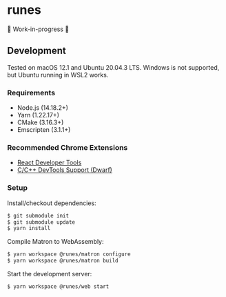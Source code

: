 # runes

🚧 Work-in-progress 🚧

## Development

Tested on macOS 12.1 and Ubuntu 20.04.3 LTS. Windows is not supported, but
Ubuntu running in WSL2 works.

### Requirements

- Node.js (14.18.2+)
- Yarn (1.22.17+)
- CMake (3.16.3+)
- Emscripten (3.1.1+)

### Recommended Chrome Extensions

- [React Developer Tools](https://chrome.google.com/webstore/detail/react-developer-tools/fmkadmapgofadopljbjfkapdkoienihi)
- [C/C++ DevTools Support \(Dwarf\)](https://chrome.google.com/webstore/detail/cc%20%20-devtools-support-dwa/pdcpmagijalfljmkmjngeonclgbbannb)

### Setup

Install/checkout dependencies:

```bash
$ git submodule init
$ git submodule update
$ yarn install
```

Compile Matron to WebAssembly:

```bash
$ yarn workspace @runes/matron configure
$ yarn workspace @runes/matron build
```

Start the development server:

```bash
$ yarn workspace @runes/web start
```
